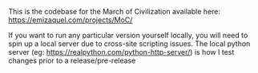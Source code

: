 This is the codebase for the March of Civilization available here: https://emizaquel.com/projects/MoC/

If you want to run any particular version yourself locally, you will need to spin up a local server due to cross-site scripting issues. The local python server (eg: https://realpython.com/python-http-server/) is how I test changes prior to a release/pre-release
